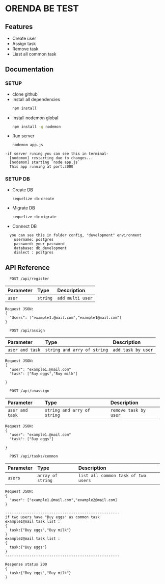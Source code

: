 
# ORENDA BE TEST
## Features

- Create user
- Assign task
- Remove task
- Liast all common task

## Documentation
### SETUP
- clone github
- Install all dependencies
    ```bash
  npm install 
    ```
- Install nodemon global
    ```bash
  npm install -g nodemon
    ```
- Run server
    ```bash
  nodemon app.js
    ```
```
-if server runing you can see this in terminal-
  [nodemon] restarting due to changes...
  [nodemon] starting `node app.js`
  This app running at port:3000
```
### SETUP DB
- Create DB
    ```bash
  sequelize db:create
    ```
- Migrate DB
    ```bash
  sequelize db:migrate
    ```
- Connect DB
```
  you can see this in folder config, "development" environment
    username: postgres
    password: your password
    database: db_development
    dialect : postgres
```
  
## API Reference

```http
  POST /api/register
```

| Parameter | Type     | Description                       |
| :-------- | :------- | :-------------------------------- |
| `user`      | `string` | `add multi user` |

```
Request JSON:
{
  "Users": ["example1.@mail.com","example1@mail.com"]
}
```
```http
  POST /api/assign
```

| Parameter | Type     | Description                       |
| :-------- | :------- | :-------------------------------- |
| `user and task`      | `string and arry of string` | `add task by user` |

```
Request JSON:
{
  "user": "example1.@mail.com"
  "task": ["Buy eggs","Buy milk"]

}
```
```http
  POST /api/unassign
```

| Parameter | Type     | Description                       |
| :-------- | :------- | :-------------------------------- |
| `user and task`      | `string and arry of string` | `remove task by user` |

```
Request JSON:
{
  "user": "example1.@mail.com"
  "task": ["Buy eggs"]

}
```

```http
  POST /api/tasks/common
```

| Parameter | Type     | Description                       |
| :-------- | :------- | :-------------------------------- |
| `users`      | `array of string` | `list all common task of two users` 

```
Request JSON:
{
  "user": ["example1.@mail.com","example2@mail.com]
}

----------------------------------------------------
if two users have "Buy eggs" as common task 
example1@mail task list :
{
  task:{"Buy eggs","Buy milk"}
}
example2@mail task list :
{
  task:{"Buy eggs"}
}
----------------------------------------------------

Response status 200
{
  task:{"Buy eggs","Buy milk"}
}
```


